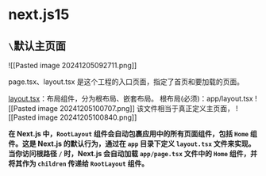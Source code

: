 

# next.js15

##  `\`默认主页面


![[Pasted image 20241205092711.png]]

page.tsx、layout.tsx 是这个工程的入口页面，指定了首页和要加载的页面。


[layout.tsx](https://nextjs.org/docs/app/building-your-application/routing/layouts-and-templates#root-layout-required)：布局组件，分为根布局、嵌套布局。
根布局(必须)：app/layout.tsx
![[Pasted image 20241205100707.png]]
该文件相当于真正定义主页面，
![[Pasted image 20241205100840.png]]




**在 Next.js 中，`RootLayout` 组件会自动包裹应用中的所有页面组件，包括 `Home` 组件。这是 Next.js 的默认行为，通过在 `app` 目录下定义 `layout.tsx` 文件来实现。当你访问根路径 `/` 时，Next.js 会自动加载 `app/page.tsx` 文件中的 `Home` 组件，并将其作为 `children` 传递给 `RootLayout` 组件。**














